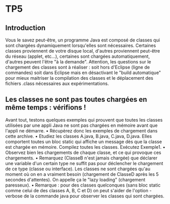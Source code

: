 # TP5
## Introduction
Vous le savez peut-être, un programme Java est composé de classes qui sont chargées dynamiquement lorsqu'elles sont nécessaires. Certaines classes proviennent de votre disque local, d'autres proviennent peut-être du réseau (applet, etc...), certaines sont chargées automatiquement, d'autres peuvent l'être "à la demande".
Attention, les questions sur le chargement des classes sont à réaliser :
soit hors d'Eclipse (ligne de commandes)
soit dans Eclipse mais en désactivant le "build automatique"
pour mieux maitriser la compilation des classes et le déplacement des fichiers .class nécessaires aux expérimentations.


## Les classes ne sont pas toutes chargées en même temps : vérifions !
Avant tout, testons quelques exemples qui prouvent que toutes les classes utilisées par une appli Java ne sont pas chargées en mémoire avant que l'appli ne démarre.
• Récupèrez donc les exemples de chargement dans cette archive.
• Etudiez les classes A.java, B.java, C.java, D.java. Elles comportent toutes un bloc static qui affiche un message dès que la classe est chargée en mémoire. Compilez toutes les classes. Exécutez Exemple1.
• Observez bien les chargements de chaque classe, et ce qui provoque ces chargements.
• Remarquez (ClasseB n'est jamais chargée) que déclarer une variable d'un certain type ne suffit pas pour déclencher le chargement de ce type (classe ou interface). Les classes ne sont chargées qu'au moment où on en a vraiment besoin (chargement de ClasseD après les 5 secondes d'attentes). On appelle ça le "lazy loading" (chargement paresseux).
• Remarque : pour des classes quelconques (sans bloc static comme celui de des classes A, B, C et D) on peut s'aider de l'option -verbose de la commande java pour observer les classes qui sont chargées.